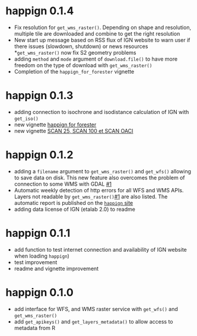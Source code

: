 # happign 0.1.4

* Fix resolution for `get_wms_raster()`. Depending on shape and resolution, multiple tile are downloaded and combine to get the right resolution
* New start up message based on RSS flux of IGN website to warn user if there issues (slowdown, shutdown) or news resources
*`get_wms_raster()` now fix S2 geometry problems
* adding `method` and `mode` argument of `download.file()` to have more freedom on the type of download with `get_wms_raster()`
* Completion of the `happign_for_forester` vignette

# happign 0.1.3

* adding connection to isochrone and isodistance calculation of IGN with `get_iso()`
* new vignette [happign for forester](https://paul-carteron.github.io/happign/articles/web_only/happign_for_foresters.html)
* new vignette [SCAN 25, SCAN 100 et SCAN OACI](https://paul-carteron.github.io/happign/articles/SCAN_25_SCAN_100_SCAN_OACI.html)

# happign 0.1.2

* adding a `filename` argument to `get_wms_raster()` and `get_wfs()` allowing to save data on disk. This new feature also overcomes the problem of connection to some WMS with GDAL [#1](https://github.com/paul-carteron/happign/issues/1)
* Automatic weekly detection of http errors for all WFS and WMS APIs. Layers not readable by `get_wms_raster()`[#1](https://github.com/paul-carteron/happign/issues/1) are also listed. The automatic report is published on the [`happign` site](https://paul-carteron.github.io/happign/articles/web_only/Non_functional_APIs.html)
* adding data license of IGN (etalab 2.0) to readme

# happign 0.1.1

* add function to test internet connection and availability of IGN website when loading `happign`)
* test improvement
* readme and vignette improvement

# happign 0.1.0

* add interface for WFS, and WMS raster service with `get_wfs()` and `get_wms_raster()`
* add `get_apikeys()` and `get_layers_metadata()` to allow access to metadata from R 
